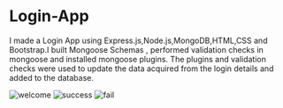 # Login-App
I made a Login App using Express.js,Node.js,MongoDB,HTML,CSS and Bootstrap.I built Mongoose Schemas , performed validation checks in mongoose and installed mongoose plugins. The plugins and validation checks were used to update the data acquired from the login details and added to the database. 

![welcome](https://user-images.githubusercontent.com/35209670/40996756-418d680a-6920-11e8-9460-37dd6a5e77c0.PNG)
![success](https://user-images.githubusercontent.com/35209670/40996768-492d070a-6920-11e8-86a6-dce628f539ef.PNG)
![fail](https://user-images.githubusercontent.com/35209670/40996779-4ff99576-6920-11e8-85e5-b5ec4ec9cea3.PNG)
